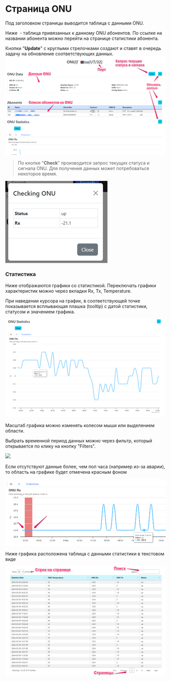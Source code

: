 # Страница ONU

Под заголовком страницы выводится таблица с данными ONU.  

Ниже  - таблица привязанных к данному ONU абонентов. По ссылке на названии абонента можно перейти на страницe статистики абонента. 

Кнопки "**Update**" с круглыми стрелочками создают и ставят в очередь задачу на обновление соответствующих данных.
![](img/Pasted%20image%2020240306212314.png)

> По кнопке "**Check**" производится запрос текущих статуса и сигнала ONU. Для получения данных может потребоваться некоторое время.

![](img/Pasted%20image%2020240306212624.png)

### Статистика
Ниже отображаются графики со статистикой. Переключать графики характеристик можно через вкладки Rx, Tx, Temperature.  

При наведении курсора на график, в соответствующей точке показывается всплывающая плашка (tooltip) с датой статистики, статусом и значением графика.

![](img/Pasted%20image%2020240306222343.png)

Масштаб графика можно изменять колесом мыши или выделением области.

Выбрать временной период данных можно через фильтр, который открывается по клику на кнопку "Filters".

![](Pasted%20image%2020240306222642.png)

Если отсутствуют данные более, чем пол часа (например из-за аварии), то область на графике будет отмечена красным фоном

![](img/Pasted%20image%2020240306223323.png)

Ниже графика расположена таблица с данными статистики в текстовом виде 

![](img/Pasted%20image%2020240306223546.png)
